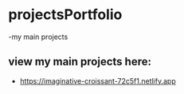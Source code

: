 # projectsPortfolio
-my main projects

## view my main projects here:
- https://imaginative-croissant-72c5f1.netlify.app
